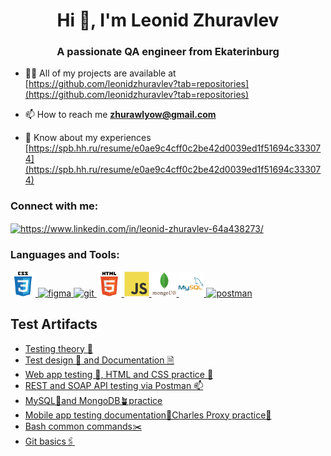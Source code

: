 <h1 align="center">Hi 👋, I'm Leonid Zhuravlev</h1>
<h3 align="center">A passionate QA engineer from Ekaterinburg</h3>

- 👨‍💻 All of my projects are available at [https://github.com/leonidzhuravlev?tab=repositories](https://github.com/leonidzhuravlev?tab=repositories)

- 📫 How to reach me **zhurawlyow@gmail.com**

- 📄 Know about my experiences [https://spb.hh.ru/resume/e0ae9c4cff0c2be42d0039ed1f51694c333074](https://spb.hh.ru/resume/e0ae9c4cff0c2be42d0039ed1f51694c333074)

<h3 align="left">Connect with me:</h3>
<p align="left">
<a href="https://linkedin.com/in/https://www.linkedin.com/in/leonid-zhuravlev-64a438273/" target="blank"><img align="center" src="https://raw.githubusercontent.com/rahuldkjain/github-profile-readme-generator/master/src/images/icons/Social/linked-in-alt.svg" alt="https://www.linkedin.com/in/leonid-zhuravlev-64a438273/" height="30" width="40" /></a>
</p>

<h3 align="left">Languages and Tools:</h3>
<p align="left"> <a href="https://www.w3schools.com/css/" target="_blank" rel="noreferrer"> <img src="https://raw.githubusercontent.com/devicons/devicon/master/icons/css3/css3-original-wordmark.svg" alt="css3" width="40" height="40"/> </a> <a href="https://www.figma.com/" target="_blank" rel="noreferrer"> <img src="https://www.vectorlogo.zone/logos/figma/figma-icon.svg" alt="figma" width="40" height="40"/> </a> <a href="https://git-scm.com/" target="_blank" rel="noreferrer"> <img src="https://www.vectorlogo.zone/logos/git-scm/git-scm-icon.svg" alt="git" width="40" height="40"/> </a> <a href="https://www.w3.org/html/" target="_blank" rel="noreferrer"> <img src="https://raw.githubusercontent.com/devicons/devicon/master/icons/html5/html5-original-wordmark.svg" alt="html5" width="40" height="40"/> </a> <a href="https://developer.mozilla.org/en-US/docs/Web/JavaScript" target="_blank" rel="noreferrer"> <img src="https://raw.githubusercontent.com/devicons/devicon/master/icons/javascript/javascript-original.svg" alt="javascript" width="40" height="40"/> </a> <a href="https://www.mongodb.com/" target="_blank" rel="noreferrer"> <img src="https://raw.githubusercontent.com/devicons/devicon/master/icons/mongodb/mongodb-original-wordmark.svg" alt="mongodb" width="40" height="40"/> </a> <a href="https://www.mysql.com/" target="_blank" rel="noreferrer"> <img src="https://raw.githubusercontent.com/devicons/devicon/master/icons/mysql/mysql-original-wordmark.svg" alt="mysql" width="40" height="40"/> </a> <a href="https://postman.com" target="_blank" rel="noreferrer"> <img src="https://www.vectorlogo.zone/logos/getpostman/getpostman-icon.svg" alt="postman" width="40" height="40"/> </a> </p>
<h2>Test Artifacts </h2>
<p> 
 <ul>
<li>  <a href="https://github.com/leonidzhuravlev/1_testing_theory">Testing theory 📖</a></li>
<li>  <a href="https://github.com/leonidzhuravlev/2_test_design_and_documentation">Test design 🎨 and Documentation 🗎</a></li>
<li> <a href="https://github.com/leonidzhuravlev/3_web_app_testing">Web app testing 📒, HTML and CSS practice 🦋</a></li>
<li>  <a href="https://github.com/leonidzhuravlev/4_API_Testing_with_Postman">REST and SOAP API testing via Postman 📫</a></li>
<li>  <a href="https://github.com/leonidzhuravlev/5_databases_testing">MySQL🐬and MongoDB🪴practice</a></li>
<li> <a href="https://github.com/leonidzhuravlev/6_mobile_app_testing">Mobile app testing documentation📲Charles Proxy practice🦄</a></li>
<li> <a href="https://github.com/leonidzhuravlev/7_bash">Bash common commands✂️</a></li>
<li> <a href="https://github.com/leonidzhuravlev/8_git">Git basics🖇️</a></li>
</ul>
